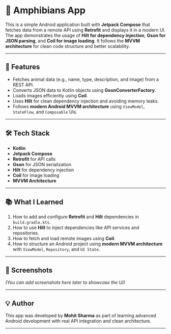 # 🐸 Amphibians App

This is a simple Android application built with **Jetpack Compose** that fetches data from a remote API using **Retrofit** and displays it in a modern UI. The app demonstrates the usage of **Hilt for dependency injection**, **Gson for JSON parsing**, and **Coil for image loading**. It follows the **MVVM architecture** for clean code structure and better scalability.

---

## 🚀 Features

- Fetches animal data (e.g., name, type, description, and image) from a REST API.
- Converts JSON data to Kotlin objects using **GsonConverterFactory**.
- Loads images efficiently using **Coil**.
- Uses **Hilt** for clean dependency injection and avoiding memory leaks.
- Follows **modern Android MVVM architecture** using `ViewModel`, `StateFlow`, and `Composable` UIs.

---

## 🛠️ Tech Stack

- **Kotlin**
- **Jetpack Compose**
- **Retrofit** for API calls
- **Gson** for JSON serialization
- **Hilt** for dependency injection
- **Coil** for image loading
- **MVVM Architecture**

---

## 📚 What I Learned

1. How to add and configure **Retrofit** and **Hilt** dependencies in `build.gradle.kts`.
2. How to use **Hilt** to inject dependencies like API services and repositories.
3. How to fetch and load remote images using **Coil**.
4. How to structure an Android project using **modern MVVM architecture** with `ViewModel`, `Repository`, and `UI State`.

---

## 📸 Screenshots

*(You can add screenshots here later to showcase the UI)*

---

## 💡 Author

This app was developed by **Mohit Sharma** as part of learning advanced Android development with real API integration and clean architecture.

---

